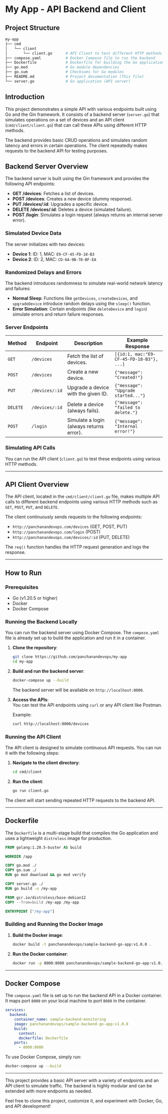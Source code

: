 # My App - API Backend and Client

## Project Structure

```bash
my-app
├── cmd
│   └── client
│       └── client.go      # API Client to test different HTTP methods and endpoints
├── compose.yaml           # Docker Compose file to run the backend
├── Dockerfile             # Dockerfile for building the Go application
├── go.mod                 # Go module dependencies
├── go.sum                 # Checksums for Go modules
├── README.md              # Project documentation (This file)
└── server.go              # Go application (API server)
```

## Introduction

This project demonstrates a simple API with various endpoints built using Go and the Gin framework. It consists of a backend server (`server.go`) that simulates operations on a set of devices and an API client (`cmd/client/client.go`) that can call these APIs using different HTTP methods.

The backend provides basic CRUD operations and simulates random latency and errors in certain operations. The client repeatedly makes requests to the backend API for testing purposes.

## Backend Server Overview

The backend server is built using the Gin framework and provides the following API endpoints:

- **GET /devices**: Fetches a list of devices.
- **POST /devices**: Creates a new device (dummy response).
- **PUT /devices/:id**: Upgrades a specific device.
- **DELETE /devices/:id**: Deletes a device (simulated failure).
- **POST /login**: Simulates a login request (always returns an internal server error).

### Simulated Device Data

The server initializes with two devices:
- **Device 1**: ID: 1, MAC: `E9-CF-45-FD-18-B3`
- **Device 2**: ID: 2, MAC: `CD-6A-9B-70-BF-EA`

### Randomized Delays and Errors

The backend introduces randomness to simulate real-world network latency and failures:
- **Normal Sleep**: Functions like `getDevices`, `createDevices`, and `upgradeDevice` introduce random delays using the `sleep()` function.
- **Error Simulation**: Certain endpoints (like `deleteDevice` and `login`) simulate errors and return failure responses.

### Server Endpoints

| **Method** | **Endpoint**             | **Description**                                  | **Example Response**                   |
|------------|--------------------------|--------------------------------------------------|----------------------------------------|
| `GET`      | `/devices`               | Fetch the list of devices.                       | `[{id:1, mac:"E9-CF-45-FD-18-B3"}, ...]` |
| `POST`     | `/devices`               | Create a new device.                             | `{"message": "Created!"}`              |
| `PUT`      | `/devices/:id`           | Upgrade a device with the given ID.              | `{"message": "Upgrade started..."}`    |
| `DELETE`   | `/devices/:id`           | Delete a device (always fails).                  | `{"message": "failed to delete."}`     |
| `POST`     | `/login`                 | Simulate a login (always returns error).         | `{"message": "Internal error!"}`       |

### Simulating API Calls

You can run the API client (`client.go`) to test these endpoints using various HTTP methods.

---

## API Client Overview

The API client, located in the `cmd/client/client.go` file, makes multiple API calls to different backend endpoints using various HTTP methods such as `GET`, `POST`, `PUT`, and `DELETE`.

The client continuously sends requests to the following endpoints:
- `http://panchanandevops.com/devices` (GET, POST, PUT)
- `http://panchanandevops.com/login` (POST)
- `http://panchanandevops.com/devices/:id` (PUT, DELETE)

The `req()` function handles the HTTP request generation and logs the response.

---

## How to Run

### Prerequisites

- Go (v1.20.5 or higher)
- Docker
- Docker Compose

### Running the Backend Locally

You can run the backend server using Docker Compose. The `compose.yaml` file is already set up to build the application and run it in a container.

1. **Clone the repository**:
   ```bash
   git clone https://github.com/panchanandevops/my-app
   cd my-app
   ```

2. **Build and run the backend server**:
   ```bash
   docker-compose up --build
   ```

   The backend server will be available on `http://localhost:8000`.

3. **Access the APIs**:  
   You can test the API endpoints using `curl` or any API client like Postman.

   Example:
   ```bash
   curl http://localhost:8000/devices
   ```

### Running the API Client

The API client is designed to simulate continuous API requests. You can run it with the following steps:

1. **Navigate to the client directory**:
   ```bash
   cd cmd/client
   ```

2. **Run the client**:
   ```bash
   go run client.go
   ```

The client will start sending repeated HTTP requests to the backend API.

---

## Dockerfile

The `Dockerfile` is a multi-stage build that compiles the Go application and uses a lightweight `distroless` image for production.

```dockerfile
FROM golang:1.20.5-buster AS build

WORKDIR /app

COPY go.mod ./
COPY go.sum ./
RUN go mod download && go mod verify

COPY server.go ./
RUN go build -o /my-app

FROM gcr.io/distroless/base-debian12
COPY --from=build /my-app /my-app

ENTRYPOINT ["/my-app"]
```

### Building and Running the Docker Image

1. **Build the Docker image**:
   ```bash
   docker build -t panchanandevops/sample-backend-go-app:v1.0.0 .
   ```

2. **Run the Docker container**:
   ```bash
   docker run -p 8000:8080 panchanandevops/sample-backend-go-app:v1.0.0
   ```

---

## Docker Compose

The `compose.yaml` file is set up to run the backend API in a Docker container. It maps port `8000` on your local machine to port `8080` in the container.

```yaml
services:
  backend:
    container_name: sample-backend-monitoring
    image: panchanandevops/sample-backend-go-app:v1.0.0
    build:
      context: .
      dockerfile: Dockerfile
    ports:
      - 8000:8080
```

To use Docker Compose, simply run:

```bash
docker-compose up --build
```

---



This project provides a basic API server with a variety of endpoints and an API client to simulate traffic. The backend is highly modular and can be extended with more endpoints as needed.

Feel free to clone this project, customize it, and experiment with Docker, Go, and API development!